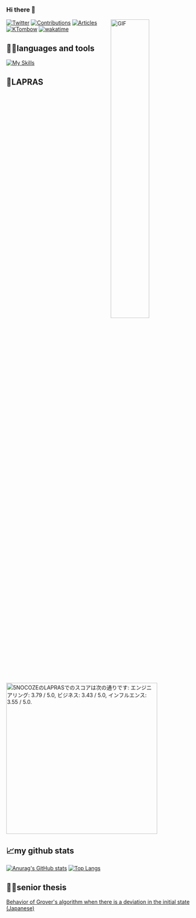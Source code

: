 ### Hi there 👋
<img align="right" alt="GIF" src="https://media.giphy.com/media/qgQUggAC3Pfv687qPC/giphy.gif" width=45% />

[![Twitter](https://img.shields.io/twitter/follow/Ktombow1110?style=social)](https://twitter.com/Ktombow1110 "Twitter")
[![Contributions](https://badgen.org/img/qiita/KaitoMuraoka/contributions?style=plastic)](https://qiita.com/KaitoMuraoka)
[![Articles](https://badgen.org/img/qiita/KaitoMuraoka/articles?style=plastic)](https://qiita.com/KaitoMuraoka)
[![KTombow](https://img.shields.io/endpoint?url=https%3A%2F%2Fatcoder-badges.now.sh%2Fapi%2Fatcoder%2Fjson%2FKTonTonbow)](https://atcoder.jp/users/TonTonbow)
[![wakatime](https://wakatime.com/badge/user/65f4197e-b3f4-4b37-803d-8149179d8d0f.svg)](https://wakatime.com/@65f4197e-b3f4-4b37-803d-8149179d8d0f)

 ## 🧑‍💻**languages and tools**  
 [![My Skills](https://skillicons.dev/icons?i=swift,kotlin,ruby,md,py,androidstudio,neovim,git,github,githubactions&perline=5)](https://skillicons.dev)


## 👤**LAPRAS**
<!--START_SECTION:lapras-card-->
<p ><a href="https://lapras.com/public/5NOCOZE" target="_blank" rel="noopener noreferrer"><img alt="5NOCOZEのLAPRASでのスコアは次の通りです: エンジニアリング: 3.79 / 5.0, ビジネス: 3.43 / 5.0, インフルエンス: 3.55 / 5.0." src="https://lapras-card-generator.vercel.app/api/svg?e=3.79&b=3.43&i=3.55&b1=%23020e27&b2=%230e5593&i1=%2303102f&i2=%231688bf&l=ja" width="400" ></a></p>
<!--END_SECTION:lapras-card-->

## 📈**my github stats**

[![Anurag's GitHub stats](https://github-readme-stats.vercel.app/api?username=KaitoMuraoka&show_icons=true&theme=tokyonight)](https://github.com/anuraghazra/github-readme-stats)
[![Top Langs](https://github-readme-stats.vercel.app/api/top-langs/?username=KaitoMuraoka&theme=tokyonight)](https://github.com/anuraghazra/github-readme-stats)

## 👨‍🎓**senior thesis**
 [Behavior of Grover's algorithm when there is a deviation in the initial state (Japanese)](./9BSP1118_卒業論文.pdf)
